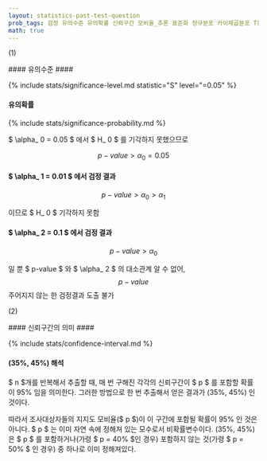 ```yaml
---
layout: statistics-past-test-question
prob_tags: 검정 유의수준 유의확률 신뢰구간 모비율_추론 표준화 정규분포 카이제곱분포 T분포 F분포 대수의_법칙
math: true
---
```

(1)

<div>
#### 유의수준 ####

{% include stats/significance-level.md statistic="S" level="=0.05" %}

#### 유의확률 ####

{% include stats/significance-probability.md %}

$ \alpha_ 0 = 0.05 $ 에서 $ H_ 0  $ 를 기각하지 못했으므로

$$ p-value > \alpha_ 0 = 0.05 $$

#### $ \alpha_ 1 = 0.01 $ 에서 검정 결과 ####

$$ p-value > \alpha_ 0 > \alpha_ 1 $$

이므로 $ H_ 0 $ 기각하지 못함

#### $ \alpha_ 2 = 0.1 $ 에서 검정 결과 ####

$$ p-value > \alpha_ 0 $$

일 뿐 $ p-value $ 와  $ \alpha_ 2 $ 의 대소관계 알 수 없어, $$ p-value $$ 주어지지 않는 한 검정결과 도출 불가

</div>

(2)

<div>
#### 신뢰구간의 의미 ####

{% include stats/confidence-interval.md %}

#### (35%, 45%) 해석 ####
$ n $개를 반복해서 추출할 때, 매 번 구해진 각각의 신뢰구간이 $ p $ 를 포함할 확률이 95% 임을 의미한다.
그러한 방법으로 한 번 추출해서 얻은 결과가 (35%, 45%) 인 것이다.

따라서 조사대상자들의 지지도 모비율($ p $)이 이 구간에 포함될 확률이 95% 인 것은 아니다.
$ p $ 는 이미 자연 속에 정해져 있는 모수로서 비확률변수이다.
(35%, 45%) 은 $ p $ 를 포함하거나(가령 $ p = 40% $인 경우) 포함하지 않는 것(가령 $ p = 50% $ 인 경우) 중 하나로 이미 정해져있다.

</div>
